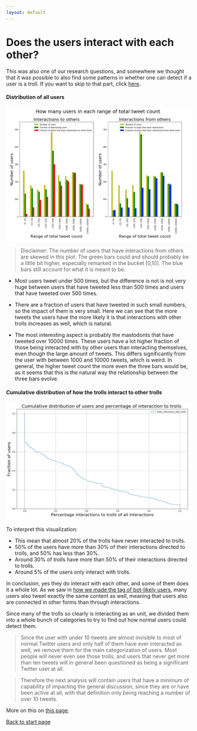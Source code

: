 ```yaml
---
layout: default
---
```


# Does the users interact with each other?

This was also one of our research questions, and somewhere we thought that it was possible to also find some patterns in whether one can detect if a user is a troll.
If you want to skip to that part, click [here](./userdetect.html).

#### Distribution of all users

![DIstribution of the users that interact and have interactions](/interacting/allusersdistributionmain.png)

> Disclaimer: The number of users that have interactions from others are skewed in this plot. The green bars could and should probably be a little bit higher, especially remarked in the bucket (0,10]. The blue bars still account for what it is meant to be.


- Most users tweet under 500 times, but the difference is not is not very huge between users that have tweeted less than 500 times and users that have tweeted over 500 times.

- There are a fraction of users that have tweeted in such small numbers, so the impact of them is very small. Here we can see that the more tweets the users have the more likely it is that interactions with other trolls increases as well, which is natural. 

- The most interesting aspect is probably the mastodonts that have tweeted over 10000 times. These users have a lot higher fraction of those being interacted with by other users than interacting themselves, even though the large amount of tweets. This differs significantly from the user with between 1000 and 10000 tweets, which is weird. In general, the higher tweet count the more even the three bars would be, as it seems that this is the natural way the relationship between the three bars evolve.

#### Cumulative distribution of how the trolls interact to other trolls

![Cumulative distribution](/interacting/cumulativeinteracting.png)

To interpret this visualization:
- This mean that almost 20% of the trolls have never interacted to trolls.
- 50% of the users have more than 30% of their interactions directed to trolls, and 50% has less than 30%.
- Around 30% of trolls have more than 50% of their interactions directed to trolls.
- Around 5% of the users only interact with trolls.

In conclusion, yes they do interact with each other, and some of them does it a whole lot. As we saw in [how we made the tag of bot-likely users](./botdeciding.html), many users also tweet exactly the same content as well, meaning that users also are connected in other forms than through interactions.

Since many of the trolls so clearly is interacting as an unit, we divided them into a whole bunch of categories to try to find out how normal users could detect them.

> Since the user with under 10 tweets are almost invisible to most of normal Twitter users and only half of them have ever interacted as well, we remove them for the main categorization of users. Most people will never even see those trolls, and users that never get more than ten tweets will in general been questioned as being a significant Twitter user at all.

> Therefore the next analysis will contain users that have a minimum of capability of impacting the general discussion, since they are or have been active at all, with that definition only being reaching a number of over 10 tweets.

More on this on [this page](./userdetect.html).

[Back to start page](./)
